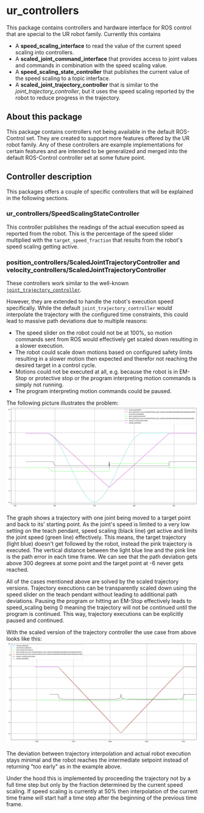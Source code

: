 # ur_controllers

This package contains controllers and hardware interface for ROS control that are special to the UR
robot family. Currently this contains

  * A **speed_scaling_interface** to read the value of the current speed scaling into controllers.
  * A **scaled_joint_command_interface** that provides access to joint values and commands in 
  combination with the speed scaling value.
  * A **speed_scaling_state_controller** that publishes the current value of the speed scaling
  to a topic interface.
  * A **scaled_joint_trajectory_controller** that is similar to the *joint_trajectory_controller*,
  but it uses the speed scaling reported by the robot to reduce progress in the trajectory.

## About this package
This package contains controllers not being available in the default ROS-Control set. They are
created to support more features offered by the UR robot family. Any of these controllers are
example implementations for certain features and are intended to be generalized and merged
into the default ROS-Control controller set at some future point.

## Controller description
This packages offers a couple of specific controllers that will be explained in the following
sections.
### ur_controllers/SpeedScalingStateController
This controller publishes the readings of the actual execution speed as reported from the robot.
This is the percentage of the speed slider multiplied with the `target_speed_fraction` that results
from the robot's speed scaling getting active.

### position_controllers/ScaledJointTrajectoryController and velocity_controllers/ScaledJointTrajectoryController
These controllers work similar to the well-known
[`joint_trajectory_controller`](http://wiki.ros.org/joint_trajectory_controller).

However, they are extended to handle the robot's execution speed specifically. While the default
`joint_trajectory_controller` would interpolate the trajectory with the configured time constraints,
this could lead to massive path deviations due to multiple reasons:
 - The speed slider on the robot could not be at 100%, so motion commands sent from ROS would
   effectively get scaled down resulting in a slower execution.
 - The robot could scale down motions based on configured safety limits resulting in a slower motion
   then expected and therefor not reaching the desired target in a control cycle.
 - Motions could not be executed at all, e.g. because the robot is in EM-Stop or protective stop or
   the program interpreting motion commands is simply not running.
 - The program interpreting motion commands could be paused.

The following picture illustrates the problem:
![Trajectory execution with default trajectory controller](doc/traj_without_speed_scaling.png
"Trajectory execution with default trajectory controller")

The graph shows a trajectory with one joint being moved to a target point and back to its' starting
point. As the joint's speed is limited to a very low setting on the teach pendant, speed scaling
(black line) get active and limits the joint speed (green line) effectively. This means, the target
trajectory (light blue) doesn't get followed by the robot, instead the pink trajectory is executed.
The vertical distance between the light blue line and the pink line is the path error in each time
frame. We can see that the path deviation gets above 300 degrees at some point and the target point
at -6 never gets reached.

All of the cases mentioned above are solved by the scaled trajectory versions. Trajectory executions
can be transparently scaled down using the speed slider on the teach pendant without leading to
additional path deviations. Pausing the program or hitting an EM-Stop effectively leads to
speed_scaling being 0 meaning the trajectory will not be continued until the program is continued.
This way, trajectory executions can be explicitly paused and continued.

With the scaled version of the trajectory controller the use case from above looks like this:
![Trajectory execution with scaled_joint_trajectory_controller](doc/traj_with_speed_scaling.png
"Trajectory execution with scaled_joint_trajectory_controller")

The deviation between trajectory interpolation and actual robot execution stays minimal and the
robot reaches the intermediate setpoint instead of returning "too early" as in the example above.

Under the hood this is implemented by proceeding the trajectory not by a full time step but only by
the fraction determined by the current speed scaling. If speed scaling is currently at 50% then
interpolation of the current time frame will start half a time step after the beginning of the
previous time frame.
